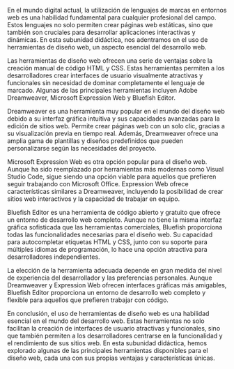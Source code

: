 En el mundo digital actual, la utilización de lenguajes de marcas en entornos web es una habilidad fundamental para cualquier profesional del campo. Estos lenguajes no solo permiten crear páginas web estáticas, sino que también son cruciales para desarrollar aplicaciones interactivas y dinámicas. En esta subunidad didáctica, nos adentramos en el uso de herramientas de diseño web, un aspecto esencial del desarrollo web.

Las herramientas de diseño web ofrecen una serie de ventajas sobre la creación manual de código HTML y CSS. Estas herramientas permiten a los desarrolladores crear interfaces de usuario visualmente atractivas y funcionales sin necesidad de dominar completamente el lenguaje de marcado. Algunas de las principales herramientas incluyen Adobe Dreamweaver, Microsoft Expression Web y Bluefish Editor.

Dreamweaver es una herramienta muy popular en el mundo del diseño web debido a su interfaz gráfica intuitiva y sus capacidades avanzadas para la edición de sitios web. Permite crear páginas web con un solo clic, gracias a su visualización previa en tiempo real. Además, Dreamweaver ofrece una amplia gama de plantillas y diseños predefinidos que pueden personalizarse según las necesidades del proyecto.

Microsoft Expression Web es otra opción popular para el diseño web. Aunque ha sido reemplazado por herramientas más modernas como Visual Studio Code, sigue siendo una opción viable para aquellos que prefieren seguir trabajando con Microsoft Office. Expression Web ofrece características similares a Dreamweaver, incluyendo la posibilidad de crear sitios web interactivos y la capacidad de trabajar en equipo.

Bluefish Editor es una herramienta de código abierto y gratuito que ofrece un entorno de desarrollo web completo. Aunque no tiene la misma interfaz gráfica sofisticada que las herramientas comerciales, Bluefish proporciona todas las funcionalidades necesarias para el diseño web. Su capacidad para autocompletar etiquetas HTML y CSS, junto con su soporte para múltiples idiomas de programación, lo hace una opción atractiva para desarrolladores independientes.

La elección de la herramienta adecuada depende en gran medida del nivel de experiencia del desarrollador y las preferencias personales. Aunque Dreamweaver y Expression Web ofrecen interfaces gráficas más amigables, Bluefish Editor proporciona un entorno de desarrollo web completo y flexible para aquellos que prefieren trabajar con código.

En conclusión, el uso de herramientas de diseño web es una habilidad esencial en el mundo del desarrollo web. Estas herramientas no solo facilitan la creación de interfaces de usuario atractivas y funcionales, sino que también permiten a los desarrolladores centrarse en la funcionalidad y el rendimiento de sus sitios web. En esta subunidad didáctica, hemos explorado algunas de las principales herramientas disponibles para el diseño web, cada una con sus propias ventajas y características únicas.
